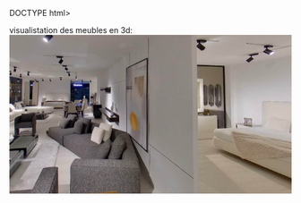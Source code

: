 DOCTYPE html>
<html lang="fr">
    <head>
        <meta charset="utf-8">
        <title>showroom meubles de kélibia en 3D </title>
        <p>
            visualistation des meubles en 3d:<br>
            <img src="Photo meubles 3d.png" alt="Photo meubles 3d.png" />
            </p>
    </head>
    <body>
    </body>
</html>
